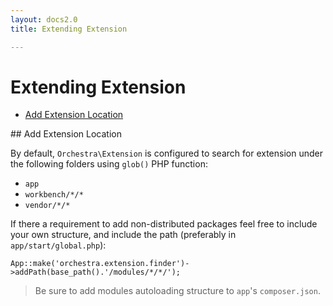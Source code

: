```yaml
---
layout: docs2.0
title: Extending Extension

---
```


Extending Extension
==============

* [Add Extension Location](#add-location)

<article id="add-location">
## Add Extension Location

By default, `Orchestra\Extension` is configured to search for extension under the following folders using `glob()` PHP function: 

* `app`
* `workbench/*/*`
* `vendor/*/*`

If there a requirement to add non-distributed packages feel free to include your own structure, and include the path (preferably in `app/start/global.php`):

	App::make('orchestra.extension.finder')->addPath(base_path().'/modules/*/*/');

> Be sure to add modules autoloading structure to `app`'s `composer.json`.

</article>